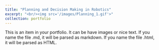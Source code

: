 ```yaml
---
title: "Planning and Decision Making in Robotics"
excerpt: "<br/><img src='/images/Planning_1.gif'>"
collection: portfolio
---
```


This is an item in your portfolio. It can be have images or nice text. If you name the file .md, it will be parsed as markdown. If you name the file .html, it will be parsed as HTML. 
